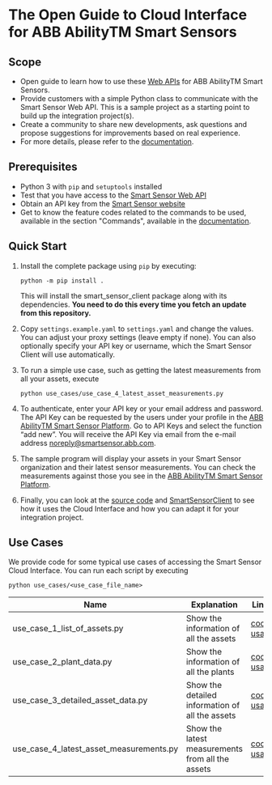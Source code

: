 
# The Open Guide to Cloud Interface for ABB AbilityTM Smart Sensors

## Scope

- Open guide to learn how to use these [Web APIs](https://api.smartsensor.abb.com/swagger/) for ABB AbilityTM Smart Sensors.
- Provide customers with a simple Python class to communicate with the Smart Sensor Web API. This is a sample project as a starting point to build up the integration project(s).
- Create a community to share new developments, ask questions and propose suggestions for improvements based on real experience.
- For more details, please refer to the [documentation](https://search.abb.com/library/Download.aspx?DocumentID=9AKK107728&LanguageCode=en&DocumentPartId=&Action=Launch).

## Prerequisites

- Python 3 with `pip` and `setuptools` installed
- Test that you have access to the [Smart Sensor Web API](https://api.smartsensor.abb.com/swagger/)
- Obtain an API key from the [Smart Sensor website](https://smartsensor.abb.com)
- Get to know the feature codes related to the commands to be used, available in the section "Commands", available in the [documentation](https://search.abb.com/library/Download.aspx?DocumentID=9AKK107728&LanguageCode=en&DocumentPartId=&Action=Launch).

## Quick Start

1.  Install the complete package using `pip` by executing:
    
        python -m pip install .
        
    This will install the smart_sensor_client package along with its dependencies.
    **You need to do this every time you fetch an update from this repository.**

2.  Copy `settings.example.yaml` to `settings.yaml` and change the values. You can adjust your proxy settings (leave empty if none).
    You can also optionally specify your API key or username, which the Smart Sensor Client will use automatically.

3.  To run a simple use case, such as getting the latest measurements from all your assets, execute

    ```
    python use_cases/use_case_4_latest_asset_measurements.py
    ```
    
4.  To authenticate, enter your API key or your email address and password. The API Key can be requested by the users under your profile in the [ABB AbilityTM Smart Sensor Platform](https://smartsensor.abb.com). Go to API Keys and select the function “add new”. You will receive the API Key via email from the e-mail address noreply@smartsensor.abb.com.

5.  The sample program will display your assets in your Smart Sensor organization and their latest sensor measurements. You can check the measurements against those you see in the [ABB AbilityTM Smart Sensor Platform](https://smartsensor.abb.com).

6.  Finally, you can look at the [source code](use_cases/use_cases_4_latest_asset_measurements.py) and [SmartSensorClient](smart_sensor_client/smart_sensor_client.py) to see how it uses the Cloud Interface and how you can adapt it for your integration project.

## Use Cases

We provide code for some typical use cases of accessing the Smart Sensor Cloud Interface.
You can run each script by executing

    python use_cases/<use_case_file_name>

| Name                                    | Explanation                                      | Links                                                                                                                         |
|-----------------------------------------|--------------------------------------------------|-------------------------------------------------------------------------------------------------------------------------------|
| use_case_1_list_of_assets.py            | Show the information of all the assets           | [code](use_cases/use_case_1_list_of_assets.py), [usage](use_cases/use_case_1_list_of_assets.md)                               |
| use_case_2_plant_data.py                | Show the information of all the plants           | [code](use_cases/use_case_2_plant_data.py), [usage](use_cases/use_case_2_plant_data.md)                                       |
| use_case_3_detailed_asset_data.py       | Show the detailed information of all the assets  | [code](use_cases/use_case_3_detailed_asset_data.py), [usage](use_cases/use_case_3_detailed_asset_data.md)                     |
| use_case_4_latest_asset_measurements.py | Show the latest measurements from all the assets | [code](use_cases/use_case_4_latest_asset_measurements.py), [usage](use_cases/use_case_4_latest_asset_measurements.md)         |
